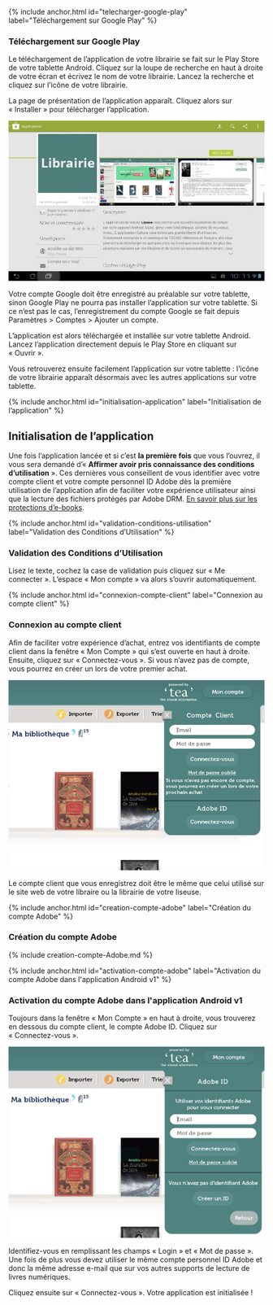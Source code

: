 {% include anchor.html id="telecharger-google-play" label="Téléchargement sur Google Play" %}

### Téléchargement sur Google Play

Le téléchargement de l’application de votre librairie se fait sur le Play Store de votre tablette Android. Cliquez sur la loupe de recherche en haut à droite de votre écran et écrivez le nom de votre librairie. Lancez la recherche et cliquez sur l’icône de votre librairie.

La page de présentation de l’application apparaît. Cliquez alors sur « Installer » pour télécharger l’application.

![](/images/support-tablette-1.jpg)

<p class="warningtip">Votre compte Google doit être enregistré au préalable sur votre tablette, sinon Google Play ne pourra pas installer l’application sur votre tablette. Si ce n’est pas le cas, l’enregistrement du compte Google se fait depuis Paramètres > Comptes > Ajouter un compte.</p>

L’application est alors téléchargée et installée sur votre tablette Android. Lancez l’application directement depuis le Play Store en cliquant sur « Ouvrir ».

Vous retrouverez ensuite facilement l’application sur votre tablette : l’icône de votre librairie apparaît désormais avec les autres applications sur votre tablette.

{% include anchor.html id="initialisation-application" label="Initialisation de l’application" %}

## Initialisation de l’application

Une fois l’application lancée et si c’est **la première fois** que vous l’ouvrez, il vous sera demandé d’« **Affirmer avoir pris connaissance des conditions d’utilisation** ». Ces dernières vous conseillent de vous identifier avec votre compte client et votre compte personnel ID Adobe dès la première utilisation de l’application afin de faciliter votre expérience utilisateur ainsi que la lecture des fichiers protégés par Adobe DRM. [En savoir plus sur les protections d’e-books](/FAQ/#protections-ebook).

{% include anchor.html id="validation-conditions-utilisation" label="Validation des Conditions d’Utilisation" %}

### Validation des Conditions d’Utilisation

Lisez le texte, cochez la case de validation puis cliquez sur « Me connecter ». L’espace « Mon compte » va alors s’ouvrir automatiquement.

{% include anchor.html id="connexion-compte-client" label="Connexion au compte client" %}

### Connexion au compte client

Afin de faciliter votre expérience d’achat, entrez vos identifiants de compte client dans la fenêtre « Mon Compte » qui s’est ouverte en haut à droite. Ensuite, cliquez sur « Connectez-vous ». Si vous n’avez pas de compte, vous pourrez en créer un lors de votre premier achat.

![](/images/support-tablette-2.png)

<p class="warningtip">Le compte client que vous enregistrez doit être le même que celui utilisé sur le site web de votre libraire ou la librairie de votre liseuse.</p>

{% include anchor.html id="creation-compte-adobe" label="Création du compte Adobe" %}

### Création du compte Adobe

{% include creation-compte-Adobe.md %}

{% include anchor.html id="activation-compte-adobe" label="Activation du compte Adobe dans l'application Android v1" %}

### Activation du compte Adobe dans l'application Android v1

Toujours dans la fenêtre « Mon Compte » en haut à droite, vous trouverez en dessous du compte client, le compte Adobe ID. Cliquez sur « Connectez-vous ».

![](/images/support-tablette-3.png)

Identifiez-vous en remplissant les champs « Login » et « Mot de passe ». Une fois de plus vous devez utiliser le même compte personnel ID Adobe et donc la même adresse e-mail que sur vos autres supports de lecture de livres numériques.

Cliquez ensuite sur « Connectez-vous ». Votre application est initialisée !
